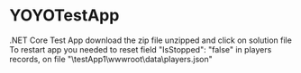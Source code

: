 # YOYOTestApp
.NET Core Test App 
download the zip file
unzipped and click on solution file
To restart app you needed to reset field "IsStopped": "false" in players records, on file "\testApp1\wwwroot\data\players.json" 
